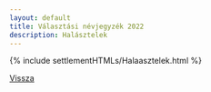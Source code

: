 ```yaml
---
layout: default
title: Választási névjegyzék 2022
description: Halásztelek
---
```


{% include settlementHTMLs/Halaasztelek.html %}

[Vissza](./)